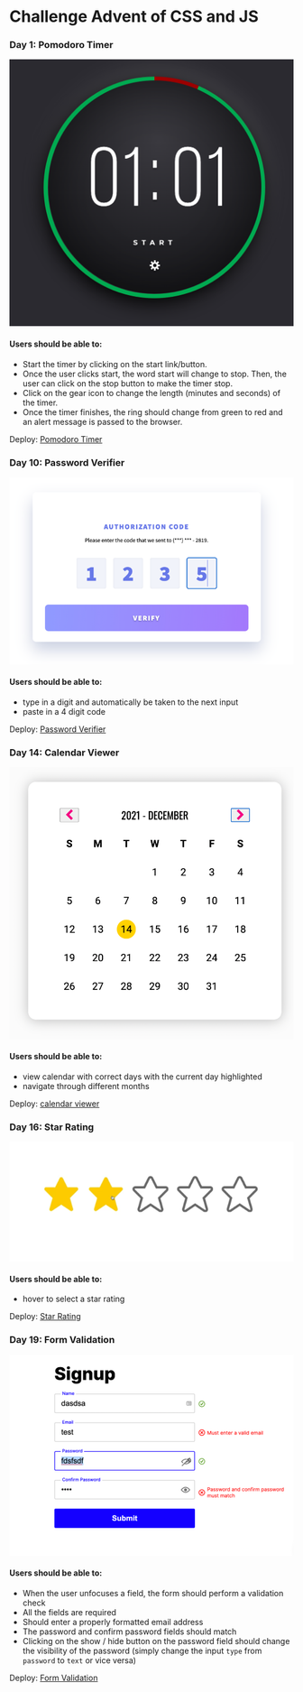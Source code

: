 # Challenge Advent of CSS and JS

### Day 1: Pomodoro Timer

![pomodoro-timer](/images/day1-screen.png "pomodoro-timer")

#### Users should be able to:

* Start the timer by clicking on the start link/button.
* Once the user clicks start, the word start will change to stop. Then, the user can click on the stop button to make the timer stop.
* Click on the gear icon to change the length (minutes and seconds) of the timer.
* Once the timer finishes, the ring should change from green to red and an alert message is passed to the browser.

Deploy: [Pomodoro Timer](https://bloodsuckers-spb.github.io/advent-of-js/day1/ "Pomodoro Timer")


### Day 10: Password Verifier

![password-verifier](/images/day10-screen.png "Password Verifier")

#### Users should be able to: 

* type in a digit and automatically be taken to the next input
* paste in a 4 digit code

Deploy: [Password Verifier](https://bloodsuckers-spb.github.io/advent-of-js/day10/ "Password Verifier")

### Day 14: Calendar Viewer

![calendar viewer](/images/day14-screen.png "Calendar Viewer")

#### Users should be able to:

* view calendar with correct days with the current day highlighted
* navigate through different months

Deploy: [calendar viewer](https://bloodsuckers-spb.github.io/advent-of-js/day14/ "Calendar Viewer")

### Day 16: Star Rating

![Star Rating](/images/day16-screen.png "Star Rating")

#### Users should be able to: 

* hover to select a star rating

Deploy: [Star Rating](https://bloodsuckers-spb.github.io/advent-of-js/day16/ "Star Rating")



### Day 19: Form Validation

![Form Validation](/images/day19-screen.png "Form Validation")

#### Users should be able to: 

* When the user unfocuses a field, the form should perform a validation check
* All the fields are required
* Should enter a properly formatted email address
* The password and confirm password fields should match
* Clicking on the show / hide button on the password field should change the visibility of the password (simply change the input `type` from `password` to `text` or vice versa)

Deploy: [Form Validation](https://bloodsuckers-spb.github.io/advent-of-js/day19/ "Form Validation")
